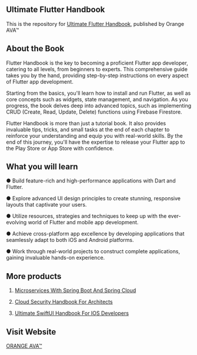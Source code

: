 ## Ultimate Flutter Handbook

This is the repository for [Ultimate Flutter Handbook](https://orangeava.com/products/ultimate-flutter-handbook), published by Orange AVA™


## About the Book
Flutter Handbook is the key to becoming a proficient Flutter app developer, catering to all levels, from beginners to experts. This comprehensive guide takes you by the hand, providing step-by-step instructions on every aspect of Flutter app development.

 Starting from the basics, you'll learn how to install and run Flutter, as well as core concepts such as widgets, state management, and navigation. As you progress, the book delves deep into advanced topics, such as implementing CRUD (Create, Read, Update, Delete) functions using Firebase Firestore. 

Flutter Handbook is more than just a tutorial book. It also provides invaluable tips, tricks, and small tasks at the end of each chapter to reinforce your understanding and equip you with real-world skills. By the end of this journey, you'll have the expertise to release your Flutter app to the Play Store or App Store with confidence.


## What you will learn

● Build feature-rich and high-performance applications with Dart and Flutter.

● Explore advanced UI design principles to create stunning, responsive layouts that captivate your users.

● Utilize resources, strategies and techniques to keep up with the ever-evolving world of Flutter and mobile app development.

● Achieve cross-platform app excellence by developing applications that seamlessly adapt to both iOS and Android platforms.

● Work through real-world projects to construct complete applications, gaining invaluable hands-on experience.



## More products
1. [Microservices With Spring Boot And Spring Cloud](https://orangeava.com/products/microservices-with-spring-boot-and-spring-cloud)

2. [Cloud Security Handbook For Architects](https://orangeava.com/products/cloud-security-handbook-for-architects)

3. [Ultimate SwiftUI Handbook For IOS Developers](https://orangeava.com/products/ultimate-swiftui-handbook-for-ios-developers)

## Visit Website 
[ORANGE AVA™](https://orangeava.com)
